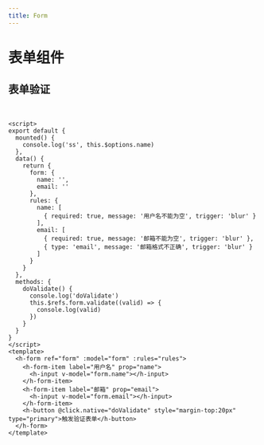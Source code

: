 ```yaml
---
title: Form
---
```

# 表单组件


## 表单验证

<br>

<script>
export default {
  mounted() {
    console.log('ss', this.$options.name)
  },
  data() {
    return {
      form: {
        name: '',
        email: ''
      },
      rules: {
        name: [
          { required: true, message: '用户名不能为空', trigger: 'blur' }
        ],
        email: [
          { required: true, message: '邮箱不能为空', trigger: 'blur' },
          { type: 'email', message: '邮箱格式不正确', trigger: 'blur' }
        ]
      }
    }
  },
  methods: {
    doValidate() {
      console.log('doValidate');
      this.$refs.form.validate((valid) => {
        console.log(valid);
      })
    }
  }
}
</script>
<template>
  <h-form ref="form" :model="form" :rules="rules">
    <h-form-item label="用户名" prop="name">
      <h-input v-model="form.name"></h-input>
    </h-form-item>
    <h-form-item label="邮箱" prop="email">
      <h-input v-model="form.email"></h-input>
    </h-form-item>
    <h-button @click.native="doValidate" style="margin-top:20px" type="primary">触发验证表单</h-button>
  </h-form>
</template>

```vue
<script>
export default {
  mounted() {
    console.log('ss', this.$options.name)
  },
  data() {
    return {
      form: {
        name: '',
        email: ''
      },
      rules: {
        name: [
          { required: true, message: '用户名不能为空', trigger: 'blur' }
        ],
        email: [
          { required: true, message: '邮箱不能为空', trigger: 'blur' },
          { type: 'email', message: '邮箱格式不正确', trigger: 'blur' }
        ]
      }
    }
  },
  methods: {
    doValidate() {
      console.log('doValidate')
      this.$refs.form.validate((valid) => {
        console.log(valid)
      })
    }
  }
}
</script>
<template>
  <h-form ref="form" :model="form" :rules="rules">
    <h-form-item label="用户名" prop="name">
      <h-input v-model="form.name"></h-input>
    </h-form-item>
    <h-form-item label="邮箱" prop="email">
      <h-input v-model="form.email"></h-input>
    </h-form-item>
    <h-button @click.native="doValidate" style="margin-top:20px" type="primary">触发验证表单</h-button>
  </h-form>
</template>
```
